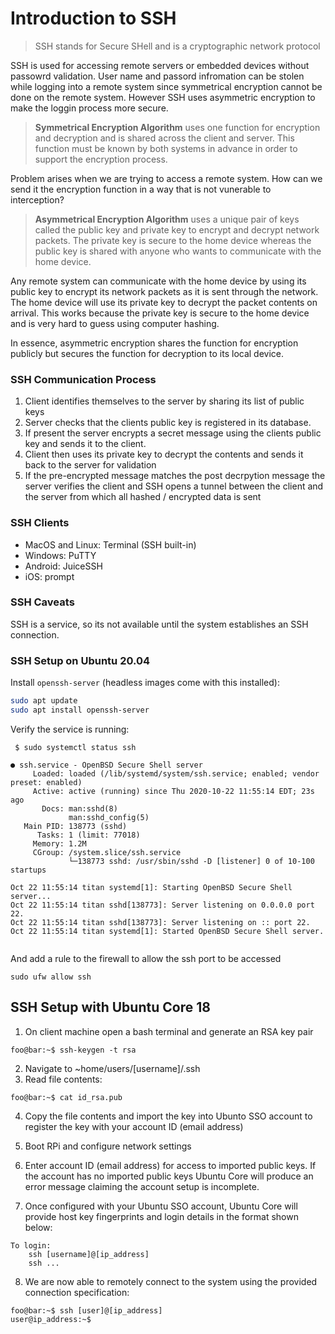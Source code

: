 # Introduction to SSH

> SSH stands for Secure SHell and is a cryptographic network protocol

SSH is used for accessing remote servers or embedded devices without passowrd validation. User name and passord infromation can be stolen while logging into a remote system since symmetrical encryption cannot be done on the remote system. However SSH uses asymmetric encryption to make the loggin process more secure.

> **Symmetrical Encryption Algorithm** uses one function for encryption and decryption and is shared across the client and server. This function must be known by both systems in advance in order to support the encryption process. 

Problem arises when we are trying to access a remote system. How can we send it the encryption function in a way that is not vunerable to interception?

> **Asymmetrical Encryption Algorithm** uses a unique pair of keys called the public key and private key to encrypt and decrypt network packets. The private key is secure to the home device whereas the public key is shared with anyone who wants to communicate with the home device.

Any remote system can communicate with the home device by using its public key to encrypt its network packets as it is sent through the network. The home device will use its private key to decrypt the packet contents on arrival. This works because the private key is secure to the home device and is very hard to guess using computer hashing.

In essence, asymmetric encryption shares the function for encryption publicly but secures the function for decryption to its local device.

### SSH Communication Process
1. Client identifies themselves to the server by sharing its list of public keys
2. Server checks that the clients public key is registered in its database.
3. If present the server encrypts a secret message using the clients public key and sends it to the client.
4. Client then uses its private key to decrypt the contents and sends it back to the server for validation
5. If the pre-encrypted message matches the post decrpytion message the server verifies the client and SSH opens a tunnel between the client and the server from which all hashed / encrypted data is sent


### SSH Clients
- MacOS and Linux: Terminal (SSH built-in)
- Windows: PuTTY
- Android: JuiceSSH
- iOS: prompt

### SSH Caveats
SSH is a service, so its not available until the system establishes an SSH connection. 

### SSH Setup on Ubuntu 20.04
Install `openssh-server` (headless images come with this installed):
```bash
sudo apt update
sudo apt install openssh-server
```
Verify the service is running:
```
 $ sudo systemctl status ssh

● ssh.service - OpenBSD Secure Shell server
     Loaded: loaded (/lib/systemd/system/ssh.service; enabled; vendor preset: enabled)
     Active: active (running) since Thu 2020-10-22 11:55:14 EDT; 23s ago
       Docs: man:sshd(8)
             man:sshd_config(5)
   Main PID: 138773 (sshd)
      Tasks: 1 (limit: 77018)
     Memory: 1.2M
     CGroup: /system.slice/ssh.service
             └─138773 sshd: /usr/sbin/sshd -D [listener] 0 of 10-100 startups

Oct 22 11:55:14 titan systemd[1]: Starting OpenBSD Secure Shell server...
Oct 22 11:55:14 titan sshd[138773]: Server listening on 0.0.0.0 port 22.
Oct 22 11:55:14 titan sshd[138773]: Server listening on :: port 22.
Oct 22 11:55:14 titan systemd[1]: Started OpenBSD Secure Shell server.


```
And add a rule to the firewall to allow the ssh port to be accessed
```
sudo ufw allow ssh
```

## SSH Setup with Ubuntu Core 18

1. On client machine open a bash terminal and generate an RSA key pair
```console
foo@bar:~$ ssh-keygen -t rsa
```

2. Navigate to ~home/users/[username]/.ssh
3. Read file contents:
```console
foo@bar:~$ cat id_rsa.pub
```
4. Copy the file contents and import the key into Ubunto SSO account to register the key with your account ID (email address)

5. Boot RPi and configure network settings
6. Enter account ID (email address) for access to imported public keys. If the account has no imported public keys Ubuntu Core will produce an error message claiming the account setup is incomplete.
7. Once configured with your Ubuntu SSO account, Ubuntu Core will provide host key fingerprints and login details in the format shown below:
```console
To login:
    ssh [username]@[ip_address]
    ssh ...
```
8. We are now able to remotely connect to the system using the provided connection specification:
```console
foo@bar:~$ ssh [user]@[ip_address]
user@ip_address:~$
```
